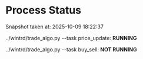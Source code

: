 # Process Status

Snapshot taken at: 2025-10-09 18:22:37

../wintrd/trade_algo.py --task price_update: **RUNNING**

../wintrd/trade_algo.py --task buy_sell: **NOT RUNNING**

